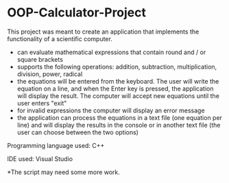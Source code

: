 # OOP-Calculator-Project

This project was meant to create an application that implements the functionality of a scientific computer.
- can evaluate mathematical expressions that contain round and / or square brackets
- supports the following operations: addition, subtraction, multiplication, division, power, radical
- the equations will be entered from the keyboard. The user will write the equation on a line, and when the Enter key is pressed, the application will display the result. The computer will accept new equations until the user enters "exit"
- for invalid expressions the computer will display an error message
- the application can process the equations in a text file (one equation per line) and will display the results in the console or in another text file (the user can choose between the two options)

Programming language used: C++

IDE used: Visual Studio

*The script may need some more work.
